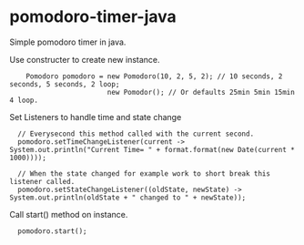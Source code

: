 # pomodoro-timer-java
Simple pomodoro timer in java.

Use constructer to create new instance.


        Pomodoro pomodoro = new Pomodoro(10, 2, 5, 2); // 10 seconds, 2 seconds, 5 seconds, 2 loop;
                            new Pomodor(); // Or defaults 25min 5min 15min 4 loop.


Set Listeners to handle time and state change


      // Everysecond this method called with the current second.
      pomodoro.setTimeChangeListener(current -> System.out.println("Current Time= " + format.format(new Date(current * 1000))));
      
      // When the state changed for example work to short break this listener called.
      pomodoro.setStateChangeListener((oldState, newState) -> System.out.println(oldState + " changed to " + newState));
   
   



Call start() method on instance.

      pomodoro.start();




